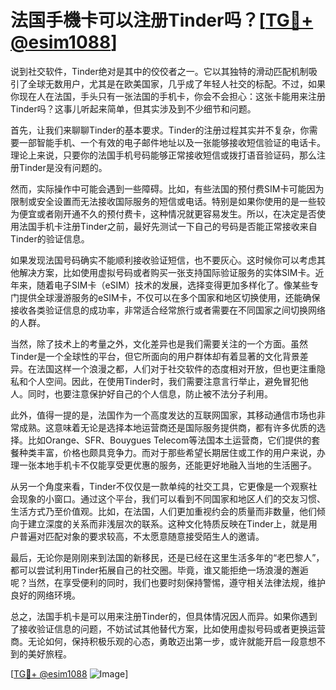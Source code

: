# 法国手機卡可以注册Tinder吗？[[TG💪+ @esim1088](https://t.me/s/esim1088)]

说到社交软件，Tinder绝对是其中的佼佼者之一。它以其独特的滑动匹配机制吸引了全球无数用户，尤其是在欧美国家，几乎成了年轻人社交的标配。不过，如果你现在人在法国，手头只有一张法国的手机卡，你会不会担心：这张卡能用来注册Tinder吗？这事儿听起来简单，但其实涉及到不少细节和问题。

首先，让我们来聊聊Tinder的基本要求。Tinder的注册过程其实并不复杂，你需要一部智能手机、一个有效的电子邮件地址以及一张能够接收短信验证的电话卡。理论上来说，只要你的法国手机号码能够正常接收短信或拨打语音验证码，那么注册Tinder是没有问题的。

然而，实际操作中可能会遇到一些障碍。比如，有些法国的预付费SIM卡可能因为限制或安全设置而无法接收国际服务的短信或电话。特别是如果你使用的是一些较为便宜或者刚开通不久的预付费卡，这种情况就更容易发生。所以，在决定是否使用法国手机卡注册Tinder之前，最好先测试一下自己的号码是否能正常接收来自Tinder的验证信息。

如果发现法国号码确实不能顺利接收验证短信，也不要灰心。这时候你可以考虑其他解决方案，比如使用虚拟号码或者购买一张支持国际验证服务的实体SIM卡。近年来，随着电子SIM卡（eSIM）技术的发展，选择变得更加多样化了。像某些专门提供全球漫游服务的eSIM卡，不仅可以在多个国家和地区切换使用，还能确保接收各类验证信息的成功率，非常适合经常旅行或者需要在不同国家之间切换网络的人群。

当然，除了技术上的考量之外，文化差异也是我们需要关注的一个方面。虽然Tinder是一个全球性的平台，但它所面向的用户群体却有着显著的文化背景差异。在法国这样一个浪漫之都，人们对于社交软件的态度相对开放，但也更注重隐私和个人空间。因此，在使用Tinder时，我们需要注意言行举止，避免冒犯他人。同时，也要注意保护好自己的个人信息，防止被不法分子利用。

此外，值得一提的是，法国作为一个高度发达的互联网国家，其移动通信市场也非常成熟。这意味着无论是选择本地运营商还是国际服务提供商，都有许多优质的选择。比如Orange、SFR、Bouygues Telecom等法国本土运营商，它们提供的套餐种类丰富，价格也颇具竞争力。而对于那些希望长期居住或工作的用户来说，办理一张本地手机卡不仅能享受更优惠的服务，还能更好地融入当地的生活圈子。

从另一个角度来看，Tinder不仅仅是一款单纯的社交工具，它更像是一个观察社会现象的小窗口。通过这个平台，我们可以看到不同国家和地区人们的交友习惯、生活方式乃至价值观。比如，在法国，人们更加重视约会的质量而非数量，他们倾向于建立深度的关系而非浅层次的联系。这种文化特质反映在Tinder上，就是用户普遍对匹配对象的要求较高，不太愿意随意接受陌生人的邀请。

最后，无论你是刚刚来到法国的新移民，还是已经在这里生活多年的“老巴黎人”，都可以尝试利用Tinder拓展自己的社交圈。毕竟，谁又能拒绝一场浪漫的邂逅呢？当然，在享受便利的同时，我们也要时刻保持警惕，遵守相关法律法规，维护良好的网络环境。

总之，法国手机卡是可以用来注册Tinder的，但具体情况因人而异。如果你遇到了接收验证信息的问题，不妨试试其他替代方案，比如使用虚拟号码或者更换运营商。无论如何，保持积极乐观的心态，勇敢迈出第一步，或许就能开启一段意想不到的美好旅程。

[[TG💪+ @esim1088](https://t.me/s/esim1088) ![Image](https://i.postimg.cc/4NQfJmqS/Snipaste-2025-05-13-00-14-12.png)]